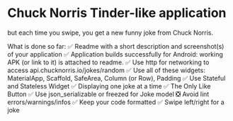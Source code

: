 # Chuck Norris Tinder-like application
but each time you swipe, you get a new funny joke from Chuck Norris.


What is done so far:
✅ Readme with a short description and screenshot(s) of your application
✅ Application builds successfully for Android: working APK (or link to it) is attached to readme.
✅ Use http for networking to access api.chucknorris.io/jokes/random
✅ Use all of these widgets: MaterialApp, Scaffold, SafeArea, Column (or Row), Padding
✅ Use Stateful and Stateless Widget
✅ Displaying one joke at a time
✅ The Only Like Button
✅ Use json_serializable or freezed for Joke model
❎ Avoid lint errors/warnings/infos
✅ Keep your code formatted
✅ Swipe left/right for a joke

